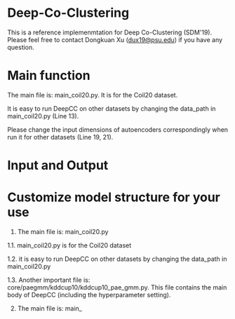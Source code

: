 # Deep-Co-Clustering

This is a reference implemenmtation for Deep Co-Clustering (SDM'19). Please feel free to contact Dongkuan Xu (dux19@psu.edu) if you have any question.

# Main function
The main file is: main_coil20.py. It is for the Coil20 dataset.

It is easy to run DeepCC on other datasets by changing the data_path in main_coil20.py (Line 13).

Please change the input dimensions of autoencoders correspondingly when run it for other datasets (Line 19, 21).

# Input and Output

# Customize model structure for your use

1. The main file is: main_coil20.py

1.1. main_coil20.py is for the Coil20 dataset

1.2. it is easy to run DeepCC on other datasets by changing the data_path in main_coil20.py

1.3. Another important file is: core/paegmm/kddcup10/kddcup10_pae_gmm.py. This file contains the main body of DeepCC (including the hyperparameter setting).

2. The main file is: main_
